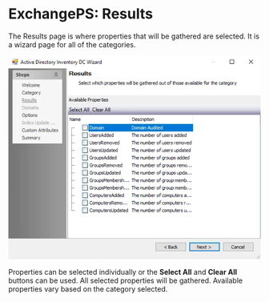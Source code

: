 # ExchangePS: Results

The Results page is where properties that will be gathered are selected. It is a wizard page for all
of the categories.

![ExchangePS Data Collector Wizard Results page](../../../../../../static/img/product_docs/accessanalyzer/enterpriseauditor/admin/datacollector/adinventory/results.webp)

Properties can be selected individually or the **Select All** and **Clear All** buttons can be used.
All selected properties will be gathered. Available properties vary based on the category selected.
